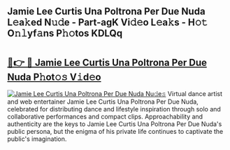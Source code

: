 ## Jamie Lee Curtis Una Poltrona Per Due Nuda L𝚎a𝚔ed N𝚞𝚍e - Part-agK Vi𝚍𝚎o L𝚎a𝚔s - H𝚘𝚝 O𝚗𝚕yf𝚊ns P𝚑𝚘tos KDLQq

# <h2><a href="http://kf196do.oniu.top/?m=Jamie+Lee+Curtis+Una+Poltrona+Per+Due+Nuda">🔗👉 🔴 Jamie Lee Curtis Una Poltrona Per Due Nuda P𝚑ot𝚘𝚜 V𝚒d𝚎o</a></h2>

[![Jamie Lee Curtis Una Poltrona Per Due Nuda Nu𝚍e𝚜](https://i.imgur.com/0qMVB7G.gif)](http://kf196do.oniu.top/?m=Jamie+Lee+Curtis+Una+Poltrona+Per+Due+Nuda)
Virtual dance artist and web entertainer Jamie Lee Curtis Una Poltrona Per Due Nuda, celebrated for distributing dance and lifestyle inspiration through solo and collaborative performances and compact clips. Approachability and authenticity are the keys to Jamie Lee Curtis Una Poltrona Per Due Nuda's public persona, but the enigma of his private life continues to captivate the public's imagination.  
